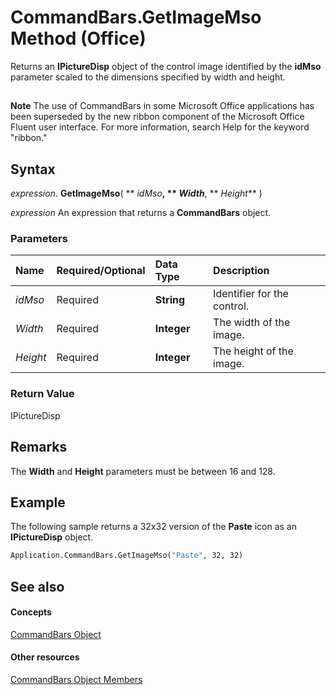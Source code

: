 
# CommandBars.GetImageMso Method (Office)

Returns an  **IPictureDisp** object of the control image identified by the **idMso** parameter scaled to the dimensions specified by width and height.


## 


 **Note**  The use of CommandBars in some Microsoft Office applications has been superseded by the new ribbon component of the Microsoft Office Fluent user interface. For more information, search Help for the keyword "ribbon."


## Syntax

 _expression_. **GetImageMso**( ** _idMso_**, ** _Width_**, ** _Height_** )

 _expression_ An expression that returns a **CommandBars** object.


### Parameters



|**Name**|**Required/Optional**|**Data Type**|**Description**|
|:-----|:-----|:-----|:-----|
| _idMso_|Required|**String**|Identifier for the control.|
| _Width_|Required|**Integer**|The width of the image.|
| _Height_|Required|**Integer**|The height of the image.|

### Return Value

IPictureDisp


## Remarks

The  **Width** and **Height** parameters must be between 16 and 128.


## Example

The following sample returns a 32x32 version of the  **Paste** icon as an **IPictureDisp** object.


```vb
Application.CommandBars.GetImageMso("Paste", 32, 32)
```


## See also


#### Concepts


[CommandBars Object](0e312e21-14ee-5055-d604-b66e61c53b47.md)
#### Other resources


[CommandBars Object Members](c11db22d-b7bb-20a2-a455-e441cb8d5bc0.md)